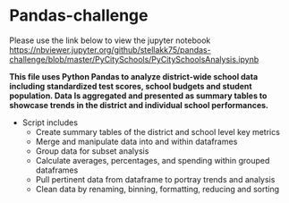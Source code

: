 # Pandas-challenge

Please use the link below to view the jupyter notebook
https://nbviewer.jupyter.org/github/stellakk75/pandas-challenge/blob/master/PyCitySchools/PyCitySchoolsAnalysis.ipynb


**This file uses Python Pandas to analyze district-wide school data including standardized test scores, school budgets and student population. Data Is aggregated and presented as summary tables to showcase trends in the district and individual school performances.**

* Script includes
    * Create summary tables of the district and school level key metrics 
    * Merge and manipulate data into and within dataframes 
    * Group data for subset analysis
    * Calculate averages, percentages, and spending within grouped dataframes
    * Pull pertinent data from dataframe to portray trends and analysis 
    * Clean data by renaming, binning, formatting, reducing and sorting
